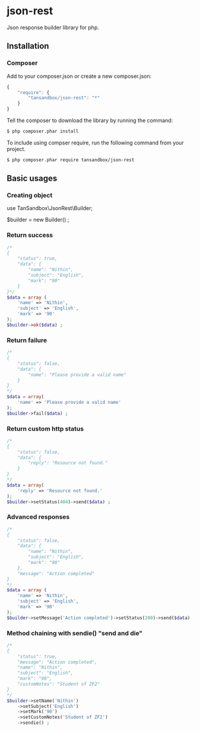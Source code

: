 # json-rest
Json response builder library for php.

## Installation

### Composer

Add to your composer.json or create a new composer.json:

```js
{
    "require": {
        "tansandbox/json-rest": "*"
    }
}
```
Tell the composer to download the library by running the command:

```sh
$ php composer.phar install
```
To include using compser require, run the following command from your project.

```sh
$ php composer.phar require tansandbox/json-rest
```

## Basic usages

### Creating object
use TanSandbox\JsonRest\Builder;

$builder = new Builder() ;

### Return success 
```php
/*
{
    "status": true,
    "data": {
        "name": "Nithin",
        "subject": "English",
        "mark": "90"
    }
}*/
$data = array (
    'name' => 'Nithin',
    'subject' => 'English',
    'mark' => '90'
);
$builder->ok($data) ;
```

### Return failure
```php
/*
{
    "status": false,
    "data": {
        "name": "Please provide a valid name"
    }
}
*/
$data = array(
    'name' => 'Please provide a valid name'
);
$builder->fail($data) ;
```

### Return custom http status
```php
/*
{
    "status": false,
    "data": {
        "reply": "Resource not found."
    }
}
*/
$data = array(
    'reply' => 'Resource not found.'
);
$builder->setStatus(404)->send($data) ;
```

### Advanced responses
```php
/* 
{
    "status": false,
    "data": {
        "name": "Nithin",
        "subject": "English",
        "mark": "90"
    },
    "message": "Action completed"
}
*/
$data = array (
    'name' => 'Nithin',
    'subject' => 'English',
    'mark' => '90'
);
$builder->setMessage('Action completed')->setStatus(200)->send($data) ;
```

### Method chaining with sendie() "send and die"
```php
/* 
{
    "status": true,
    "message": "Action completed",
    "name": "Nithin",
    "subject": "English",
    "mark": "90",
    "customNotes": "Student of ZF2"
}
*/
$builder->setName('Nithin')
    ->setSubject('English')
    ->setMark('90')
    ->setCustomNotes('Student of ZF2')
    ->sendie() ;
```
